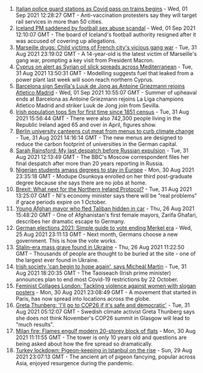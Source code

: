 1. [Italian police guard stations as Covid pass on trains begins](https://www.bbc.co.uk/news/world-europe-58408470?at_medium=RSS&at_campaign=KARANGA) - Wed, 01 Sep 2021 12:28:27 GMT - Anti-vaccination protesters say they will target rail services in more than 50 cities.
2. [Iceland PM saddened by football sex abuse scandal](https://www.bbc.co.uk/news/world-europe-58407789?at_medium=RSS&at_campaign=KARANGA) - Wed, 01 Sep 2021 12:10:07 GMT - The board of Iceland's football authority resigned after it was accused of covering up allegations.
3. [Marseille drugs: Child victims of French city's vicious gang war](https://www.bbc.co.uk/news/world-europe-58395124?at_medium=RSS&at_campaign=KARANGA) - Tue, 31 Aug 2021 23:19:02 GMT - A 14-year-old is the latest victim of Marseille's gang war, prompting a key visit from President Macron.
4. [Cyprus on alert as Syrian oil slick spreads across Mediterranean](https://www.bbc.co.uk/news/world-middle-east-58394430?at_medium=RSS&at_campaign=KARANGA) - Tue, 31 Aug 2021 13:50:31 GMT - Modelling suggests fuel that leaked from a power plant last week will soon reach northern Cyprus.
5. [Barcelona sign Sevilla's Luuk de Jong as Antoine Griezmann rejoins Atletico Madrid](https://www.bbc.co.uk/sport/football/58404657?at_medium=RSS&at_campaign=KARANGA) - Wed, 01 Sep 2021 10:55:07 GMT - Summer of upheaval ends at Barcelona as Antoine Griezmann rejoins La Liga champions Atletico Madrid and striker Luuk de Jong join from Sevilla.
6. [Irish population tops 5m for first time since 1851 census](https://www.bbc.co.uk/news/world-europe-58399880?at_medium=RSS&at_campaign=KARANGA) - Tue, 31 Aug 2021 15:56:44 GMT - There were also 742,300 people living in the Republic Ireland aged 65 and over in April, figures show.
7. [Berlin university canteens cut meat from menus to curb climate change](https://www.bbc.co.uk/news/world-europe-58393847?at_medium=RSS&at_campaign=KARANGA) - Tue, 31 Aug 2021 14:16:14 GMT - The new menus are designed to reduce the carbon footprint of universities in the German capital.
8. [Sarah Rainsford: My last despatch before Russian expulsion](https://www.bbc.co.uk/news/world-europe-58395121?at_medium=RSS&at_campaign=KARANGA) - Tue, 31 Aug 2021 12:13:49 GMT - The BBC's Moscow correspondent files her final despatch after more than 20 years reporting in Russia.
9. [Nigerian students amass degrees to stay in Europe](https://www.bbc.co.uk/news/world-africa-58319976?at_medium=RSS&at_campaign=KARANGA) - Mon, 30 Aug 2021 23:35:18 GMT - Modupe Osunkoya enrolled on her third post-graduate degree because she says there are no jobs at home.
10. [Brexit: What next for the Northern Ireland Protocol?](https://www.bbc.co.uk/news/uk-northern-ireland-58356075?at_medium=RSS&at_campaign=KARANGA) - Tue, 31 Aug 2021 13:25:07 GMT - NI's economy minister says there will be "real problems" if grace periods expire on 1 October.
11. [Young Afghan mayor who fled Taliban hidden in car](https://www.bbc.co.uk/news/world-asia-58343250?at_medium=RSS&at_campaign=KARANGA) - Thu, 26 Aug 2021 15:48:20 GMT - One of Afghanistan's first female mayors, Zarifa Ghafari, describes her dramatic escape to Germany.
12. [German elections 2021: Simple guide to vote ending Merkel era](https://www.bbc.co.uk/news/world-europe-58311108?at_medium=RSS&at_campaign=KARANGA) - Wed, 25 Aug 2021 23:11:13 GMT - Next month, Germans choose a new government. This is how the vote works.
13. [Stalin-era mass grave found in Ukraine](https://www.bbc.co.uk/news/world-europe-58340805?at_medium=RSS&at_campaign=KARANGA) - Thu, 26 Aug 2021 11:22:50 GMT - Thousands of people are thought to be buried at the site - one of the largest ever found in Ukraine.
14. [Irish society 'can begin to hope again', says Micheál Martin](https://www.bbc.co.uk/news/world-europe-58402941?at_medium=RSS&at_campaign=KARANGA) - Tue, 31 Aug 2021 18:20:35 GMT - The Taoiseach (Irish prime minister) announces plan to end most Covid-19 restrictions by 22 October.
15. [Feminist Collages London: Tackling violence against women with slogan posters](https://www.bbc.co.uk/news/uk-58322865?at_medium=RSS&at_campaign=KARANGA) - Mon, 30 Aug 2021 23:08:49 GMT - A movement that started in Paris, has now spread into locations across the globe.
16. [Greta Thunberg: 'I'll go to COP26 if it's safe and democratic'](https://www.bbc.co.uk/news/uk-scotland-58388980?at_medium=RSS&at_campaign=KARANGA) - Tue, 31 Aug 2021 05:12:07 GMT - Swedish climate activist Greta Thunberg says she does not think November's COP26 summit in Glasgow will lead to "much results".
17. [Milan fire: Flames engulf modern 20-storey block of flats](https://www.bbc.co.uk/news/world-europe-58385014?at_medium=RSS&at_campaign=KARANGA) - Mon, 30 Aug 2021 11:11:55 GMT - The tower is only 10 years old and questions are being asked about how the fire spread so dramatically.
18. [Turkey lockdown: Pigeon-keeping in Istanbul on the rise](https://www.bbc.co.uk/news/world-europe-58344157?at_medium=RSS&at_campaign=KARANGA) - Sun, 29 Aug 2021 23:07:13 GMT - The ancient art of pigeon fancying, popular across Asia, enjoyed resurgence during the pandemic.
